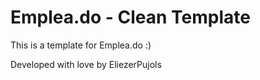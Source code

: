 # Emplea.do - Clean Template
This is a template for Emplea.do :)


Developed with love by EliezerPujols

